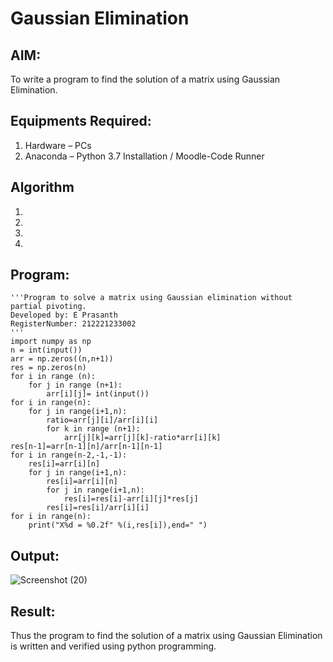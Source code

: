 # Gaussian Elimination

## AIM:
To write a program to find the solution of a matrix using Gaussian Elimination.

## Equipments Required:
1. Hardware – PCs
2. Anaconda – Python 3.7 Installation / Moodle-Code Runner

## Algorithm
1. 
2. 
3. 
4. 

## Program:
```
'''Program to solve a matrix using Gaussian elimination without partial pivoting.
Developed by: E Prasanth
RegisterNumber: 212221233002
'''
import numpy as np
n = int(input())
arr = np.zeros((n,n+1))
res = np.zeros(n)
for i in range (n):
    for j in range (n+1):
        arr[i][j]= int(input())
for i in range(n):
    for j in range(i+1,n):
        ratio=arr[j][i]/arr[i][i]
        for k in range (n+1):
            arr[j][k]=arr[j][k]-ratio*arr[i][k]
res[n-1]=arr[n-1][n]/arr[n-1][n-1]
for i in range(n-2,-1,-1):
    res[i]=arr[i][n]
    for j in range(i+1,n):
        res[i]=arr[i][n]
        for j in range(i+1,n):
            res[i]=res[i]-arr[i][j]*res[j]
        res[i]=res[i]/arr[i][i]
for i in range(n):
    print("X%d = %0.2f" %(i,res[i]),end=" ")
```

## Output:
![Screenshot (20)](https://github.com/PrasanthE2001/Gaussian/assets/114572171/d79106b3-dd4a-42c0-ac74-6ebd18fa54cf)



## Result:
Thus the program to find the solution of a matrix using Gaussian Elimination is written and verified using python programming.

